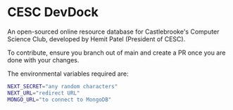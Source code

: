 # CESC DevDock

An open-sourced online resource database for Castlebrooke's Computer Science Club, developed by Hemit Patel (President of CESC).

To contribute, ensure you branch out of main and create a PR once you are done with your changes.

The environmental variables required are:

```bash
NEXT_SECRET="any random characters"
NEXT_URL="redirect URL"
MONGO_URL="to connect to MongoDB"
```
